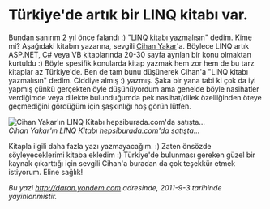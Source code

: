 # Türkiye'de artık bir LINQ kitabı var.
Bundan sanırım 2 yıl önce falandı :) "LINQ kitabı yazmalısın" dedim.
Kime mi? Aşağıdaki kitabın yazarına, sevgili [Cihan
Yakar](http://www.cihanyakar.com/)'a. Böylece LINQ artık ASP.NET, C\#
veya VB kitaplarında 20-30 sayfa ayrılan bir konu olmaktan kurtuldu :)
Böyle spesifik konularda kitap yazmak hem zor hem de bu tarz kitaplar az
Türkiye'de. Ben de tam bunu düşünerek Cihan'a "LINQ kitabı yazmalısın"
dedim. Ciddiye almış :) yazmış. Şaka bir yana tabi ki çok da iyi yapmış
çünkü gerçekten öyle düşünüyordum ama genelde böyle nasihatler
verdiğimde veya dilekte bulunduğumda pek nasihat/dilek özelliğinden
öteye geçmediğini gördüğüm için şaşkınlığı hoş görün lütfen.

![Cihan Yakar'ın LINQ Kitabı hepsiburada.com'da
satışta...](media/Turkiyede_artik_bir_LINQ_kitabi_var/03092011_1.jpg)\
*Cihan Yakar'ın LINQ Kitabı
[hepsiburada.com](http://www.hepsiburada.com/Liste/linq/ProductDetails.aspx?productId=kdikeyeksen67799&categoryId=211651&SKU=KDIKEYEKSEN67799)'da
satışta...*

Kitapla ilgili daha fazla yazı yazmayacağım. :) Zaten önsözde
söyleyeceklerimi kitaba ekledim :) Türkiye'de bulunması gereken güzel
bir kaynak çıkarttığı için sevgili Cihan'a buradan da çok teşekkür etmek
istiyorum. Eline sağlık!



*Bu yazi http://daron.yondem.com adresinde, 2011-9-3 tarihinde yayinlanmistir.*
